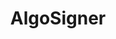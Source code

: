 ---
title: "AlgoSigner"
description: "AlgoSign lets users approve and sign transactions that are generated by Algorand dApp applications. It is available as a Chrome extension. In this full documentation for AlgoSign, you will find all the information you need to use this open-source, security audited, Algorand wallet browser extension."
type: "starter-kit"
category: "Algorand Wallet"
difficulty: "Basic"
summary: "Find all of the information about AlgoSign in this full documentation"
file_path: ""
image: "https://assets-global.website-files.com/5e39e095596498a8b9624af1/5ffca6e3e0d8ad9231cc2af6_Portfolio-course---final.png"
link: "https://github.com/PureStake/algosigner"
status: "open"
---